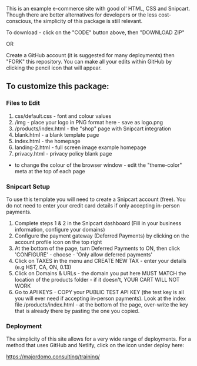 This is an example e-commerce site with good ol' HTML, CSS and Snipcart.  Though there are better alternatives for developers or the less cost-conscious, the simplicity of this package is still relevant.

To download - click on the "CODE" button above, then "DOWNLOAD ZIP"

OR

Create a GitHub account (it is suggested for many deployments) then "FORK" this repository.  You can make all your edits within GitHub by clicking the pencil icon that will appear.

## To customize this package:

### Files to Edit

1) css/default.css - font and colour values
2) /img - place your logo in PNG format here - save as logo.png
3) /products/index.html - the "shop" page with Snipcart integration
4) blank.html - a blank template page
5) index.html - the homepage
6) landing-2.html - full screen image example homepage
7) privacy.html - privacy policy blank page

* to change the colour of the browser window - edit the "theme-color" meta at the top of each page

### Snipcart Setup

To use this template you will need to create a Snipcart account (free).  You do not need to enter your credit card details if only accepting in-person payments.

1) Complete steps 1 & 2 in the Snipcart dashboard (Fill in your business information, configure your domains)
2) Configure the payment gateway (Deferred Payments) by clicking on the account profile icon on the top right
3) At the bottom of the page, turn Deferred Payments to ON, then click 'CONFIGURE' - choose - 'Only allow deferred payments'
4) Click on TAXES in the menu and CREATE NEW TAX - enter your details (e.g HST, CA, ON, 0.13)
5) Click on Domains & URLs - the domain you put here MUST MATCH the location of the products folder - if it doesn't, YOUR CART WILL NOT WORK
6) Go to API KEYS - COPY your PUBLIC TEST API KEY (the test key is all you will ever need if accepting in-person payments).  Look at the index file /products/index.html - at the bottom of the page, over-write the key that is already there by pasting the one you copied.

### Deployment

The simplicity of this site allows for a very wide range of deployments.  For a method that uses GitHub and Netlify, click on the icon under deploy here:

https://majordomo.consulting/training/

